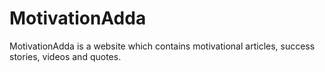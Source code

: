 # MotivationAdda
MotivationAdda is a website which contains motivational articles, success stories, videos and quotes.
